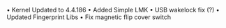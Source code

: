 • Kernel Updated to 4.4.186
• Added Simple LMK
• USB wakelock fix (?)
• Updated Fingerprint Libs
• Fix magnetic flip cover switch
